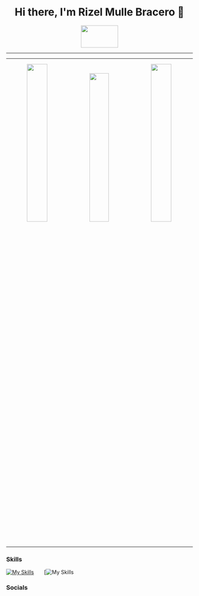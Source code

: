 
<h1 align='center'>Hi there, I'm Rizel Mulle Bracero 👋</h1>
<!-- ![visitors](https://visitor-badge.glitch.me/badge?page_id=${beefysalad}.${beefysalad}) -->
<div align='center'><img width='100px' height='60px' src="https://avatars.githubusercontent.com/u/175123581?v=4"/>
</div>

<hr>





---


<span align ='center'>
<img width="33%" src="https://github-readme-streak-stats.herokuapp.com?user=devRizel&theme=merko" />
  <img width="32%" src="https://github-readme-stats.vercel.app/api/top-langs/?username=devRizel&theme=merko&layout=compact" />
  <img width="33%" src="https://github-readme-stats.vercel.app/api?username=devRizel&theme=merko&show_icons=true&count_private=true" />
</span>

<hr>

### Skills

[![My Skills](https://skillicons.dev/icons?i=html,css)](https://skillicons.dev) &nbsp;&nbsp;&nbsp;&nbsp;&nbsp; [![My Skills](https://skillicons.dev/icons?i=js,ts)
<br/>

### Socials
<div id="badges">
  <a href="https://www.facebook.com/rizelbrace2">
    <img width='100px' height='40px src="https://logodix.com/logo/659076.png" alt="LinkedIn Badge"/>
  </a>
</div>
